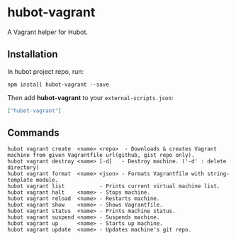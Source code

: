 # hubot-vagrant

A Vagrant helper for Hubot.

## Installation

In hubot project repo, run:

`npm install hubot-vagrant --save`

Then add **hubot-vagrant** to your `external-scripts.json`:

```json
["hubot-vagrant"]
```

## Commands

```
hubot vagrant create  <name> <repo>  - Downloads & creates Vagrant machine from given Vagrantfile url(github, gist repo only).
hubot vagrant destroy <name> [-d]   - Destroy machine. ('-d' : delete directory)
hubot vagrant format  <name> <json> - Formats Vagrantfile with string-template module.
hubot vagrant list           - Prints current virtual machine list.
hubot vagrant halt    <name> - Stops machine.
hubot vagrant reload  <name> - Restarts machine.
hubot vagrant show    <name> - Shows Vagrantfile.
hubot vagrant status  <name> - Prints machine status.
hubot vagrant suspend <name> - Suspends machine.
hubot vagrant up      <name> - Starts up machine.
hubot vagrant update  <name> - Updates machine's git repo.
```

